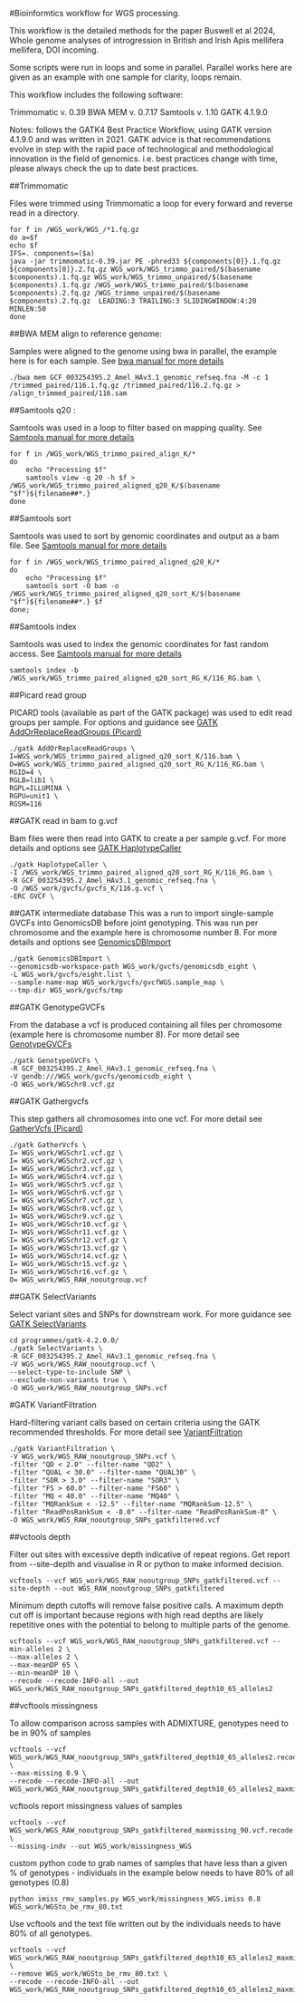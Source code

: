 #Bioinformtics workflow for WGS processing.

This workflow is the detailed methods for the paper Buswell et al 2024, Whole genome analyses of introgression in British and Irish Apis mellifera mellifera, DOI incoming.

Some scripts were run in loops and some in parallel. Parallel works here are given as an example with one sample for clarity, loops remain.

This workflow includes the following software:

Trimmomatic v. 0.39
BWA MEM v. 0.7.17
Samtools v. 1.10
GATK 4.1.9.0

Notes: follows the GATK4 Best Practice Workflow, using GATK version 4.1.9.0 and was written in 2021. GATK advice is that recommendations evolve in step with the rapid pace of technological and methodological innovation in the field of genomics. i.e. best practices change with time, please always check the up to date best practices. 


##Trimmomatic

Files were trimmed using Trimmomatic a loop for every forward and reverse read in a directory.
```
for f in /WGS_work/WGS_/*1.fq.gz 
do a=$f
echo $f
IFS=. components=($a)
java -jar trimmomatic-0.39.jar PE -phred33 ${components[0]}.1.fq.gz ${components[0]}.2.fq.gz WGS_work/WGS_trimmo_paired/$(basename $components).1.fq.gz WGS_work/WGS_trimmo_unpaired/$(basename $components).1.fq.gz /WGS_work/WGS_trimmo_paired/$(basename $components).2.fq.gz /WGS_trimmo_unpaired/$(basename $components).2.fq.gz  LEADING:3 TRAILING:3 SLIDINGWINDOW:4:20 MINLEN:50
done
```
##BWA MEM align to reference genome:

Samples were aligned to the genome using bwa in parallel, the example here is for each sample. See [bwa manual for more details](https://bio-bwa.sourceforge.net/bwa.shtml)
```
./bwa mem GCF_003254395.2_Amel_HAv3.1_genomic_refseq.fna -M -c 1 /trimmed_paired/116.1.fq.gz /trimmed_paired/116.2.fq.gz > /align_trimmed_paired/116.sam
```
##Samtools q20 :

Samtools was used in a loop to filter based on mapping quality. See [Samtools manual for more details](http://www.htslib.org/doc/samtools.html)
```
for f in /WGS_work/WGS_trimmo_paired_align_K/*
do
	echo "Processing $f"
	samtools view -q 20 -h $f > /WGS_work/WGS_trimmo_paired_aligned_q20_K/$(basename "$f")${filename##*.} 
done
```

##Samtools sort

Samtools was used to sort by genomic coordinates and output as a bam file. See [Samtools manual for more details](http://www.htslib.org/doc/samtools.html)
```
for f in /WGS_work/WGS_trimmo_paired_aligned_q20_K/*
do
	echo "Processing $f"
	samtools sort -O bam -o /WGS_work/WGS_trimmo_paired_aligned_q20_sort_K/$(basename "$f")${filename##*.} $f 
done;
```
##Samtools index

Samtools was used to index the genomic coordinates for fast random access. See [Samtools manual for more details](http://www.htslib.org/doc/samtools.html)

```
samtools index -b /WGS_work/WGS_trimmo_paired_aligned_q20_sort_RG_K/116_RG.bam \
```
##Picard read group

PICARD tools (available as part of the GATK package) was used to edit read groups per sample. For options and guidance see [GATK AddOrReplaceReadGroups (Picard)](https://gatk.broadinstitute.org/hc/en-us/articles/360037226472-AddOrReplaceReadGroups-Picard)
```
./gatk AddOrReplaceReadGroups \
I=WGS_work/WGS_trimmo_paired_aligned_q20_sort_K/116.bam \
O=WGS_work/WGS_trimmo_paired_aligned_q20_sort_RG_K/116_RG.bam \
RGID=4 \
RGLB=lib1 \
RGPL=ILLUMINA \
RGPU=unit1 \
RGSM=116 
```
##GATK read in bam to g.vcf

Bam files were then read into GATK to create a per sample g.vcf. For more details and options see [GATK HaplotypeCaller](https://gatk.broadinstitute.org/hc/en-us/articles/360050814612-HaplotypeCaller)
```
./gatk HaplotypeCaller \
-I /WGS_work/WGS_trimmo_paired_aligned_q20_sort_RG_K/116_RG.bam \
-R GCF_003254395.2_Amel_HAv3.1_genomic_refseq.fna \
-O /WGS_work/gvcfs/gvcfs_K/116.g.vcf \
-ERC GVCF \
```
##GATK intermediate database 
This was a run to import single-sample GVCFs into GenomicsDB before joint genotyping. This was run per chromosome and the example here is chromosome number 8. For more details and options see [GenomicsDBImport](https://gatk.broadinstitute.org/hc/en-us/articles/360051305591-GenomicsDBImport)
```
./gatk GenomicsDBImport \
--genomicsdb-workspace-path WGS_work/gvcfs/genomicsdb_eight \
-L WGS_work/gvcfs/eight.list \
--sample-name-map WGS_work/gvcfs/gvcfWGS.sample_map \
--tmp-dir WGS_work/gvcfs/tmp 
```
##GATK GenotypeGVCFs 

From the database a vcf is produced containing all files per chromosome (example here is chromosome number 8). For more detail see [GenotypeGVCFs](https://gatk.broadinstitute.org/hc/en-us/articles/360050816072-GenotypeGVCFs)
```
./gatk GenotypeGVCFs \
-R GCF_003254395.2_Amel_HAv3.1_genomic_refseq.fna \
-V gendb:///WGS_work/gvcfs/genomicsdb_eight \
-O WGS_work/WGSchr8.vcf.gz 
```
##GATK Gathergvcfs

This step gathers all chromosomes into one vcf. For more detail see [GatherVcfs (Picard) ](https://gatk.broadinstitute.org/hc/en-us/articles/360050814232-GatherVcfs-Picard)
```
./gatk GatherVcfs \
I= WGS_work/WGSchr1.vcf.gz \
I= WGS_work/WGSchr2.vcf.gz \
I= WGS_work/WGSchr3.vcf.gz \
I= WGS_work/WGSchr4.vcf.gz \
I= WGS_work/WGSchr5.vcf.gz \
I= WGS_work/WGSchr6.vcf.gz \
I= WGS_work/WGSchr7.vcf.gz \
I= WGS_work/WGSchr8.vcf.gz \
I= WGS_work/WGSchr9.vcf.gz \
I= WGS_work/WGSchr10.vcf.gz \
I= WGS_work/WGSchr11.vcf.gz \
I= WGS_work/WGSchr12.vcf.gz \
I= WGS_work/WGSchr13.vcf.gz \
I= WGS_work/WGSchr14.vcf.gz \
I= WGS_work/WGSchr15.vcf.gz \
I= WGS_work/WGSchr16.vcf.gz \
O= WGS_work/WGS_RAW_nooutgroup.vcf
```
##GATK SelectVariants 

Select variant sites and SNPs for downstream work. For more guidance see [GATK SelectVariants](https://gatk.broadinstitute.org/hc/en-us/articles/360051305531-SelectVariants)
```
cd programmes/gatk-4.2.0.0/ 
./gatk SelectVariants \
-R GCF_003254395.2_Amel_HAv3.1_genomic_refseq.fna \
-V WGS_work/WGS_RAW_nooutgroup.vcf \
--select-type-to-include SNP \
--exclude-non-variants true \
-O WGS_work/WGS_RAW_nooutgroup_SNPs.vcf
```
#GATK VariantFiltration

Hard-filtering variant calls based on certain criteria using the GATK recommended thresholds. For more detail see [VariantFiltration](https://gatk.broadinstitute.org/hc/en-us/articles/360050815032-VariantFiltration)
```
./gatk VariantFiltration \
-V WGS_work/WGS_RAW_nooutgroup_SNPs.vcf \
-filter "QD < 2.0" --filter-name "QD2" \
-filter "QUAL < 30.0" --filter-name "QUAL30" \
-filter "SOR > 3.0" --filter-name "SOR3" \
-filter "FS > 60.0" --filter-name "FS60" \
-filter "MQ < 40.0" --filter-name "MQ40" \
-filter "MQRankSum < -12.5" --filter-name "MQRankSum-12.5" \
-filter "ReadPosRankSum < -8.0" --filter-name "ReadPosRankSum-8" \
-O WGS_work/WGS_RAW_nooutgroup_SNPs_gatkfiltered.vcf
```

##vctools depth

Filter out sites with excessive depth indicative of repeat regions. Get report from --site-depth and visualise in R or python to make informed decision. 
```
vcftools --vcf WGS_work/WGS_RAW_nooutgroup_SNPs_gatkfiltered.vcf --site-depth --out WGS_RAW_nooutgroup_SNPs_gatkfiltered
```

Minimum depth cutoffs will remove false positive calls. A maximum depth cut off is important because regions with high read depths are likely repetitive ones with the potential to belong to multiple parts of the genome. 
```
vcftools --vcf WGS_work/WGS_RAW_nooutgroup_SNPs_gatkfiltered.vcf --min-alleles 2 \
--max-alleles 2 \
--max-meanDP 65 \
--min-meanDP 10 \
--recode --recode-INFO-all --out WGS_work/WGS_RAW_nooutgroup_SNPs_gatkfiltered_depth10_65_alleles2
```
##vcftools missingness

To allow comparison across samples with ADMIXTURE, genotypes need to be in 90% of samples
```
vcftools --vcf WGS_work/WGS_RAW_nooutgroup_SNPs_gatkfiltered_depth10_65_alleles2.recode.vcf \
--max-missing 0.9 \
--recode --recode-INFO-all --out WGS_work/WGS_RAW_nooutgroup_SNPs_gatkfiltered_depth10_65_alleles2_maxmissing90 
```
vcftools report missingness values of samples
```
vcftools --vcf WGS_work/WGS_RAW_nooutgroup_SNPs_gatkfiltered_maxmissing_90.vcf.recode.vcf \
--missing-indv --out WGS_work/missingness_WGS 
```
custom python code to grab names of samples that have less than a given % of genotypes - individuals in the example below needs to have 80% of all genotypes (0.8)
```
python imiss_rmv_samples.py WGS_work/missingness_WGS.imiss 0.8 WGS_work/WGSto_be_rmv_80.txt 
```
Use vcftools and the text file written out by the individuals needs to have 80% of all genotypes.
```
vcftools --vcf WGS_work/WGS_RAW_nooutgroup_SNPs_gatkfiltered_depth10_65_alleles2_maxmissing90.recode.vcf \
--remove WGS_work/WGSto_be_rmv_80.txt \
--recode --recode-INFO-all --out WGS_work/WGS_RAW_nooutgroup_SNPs_gatkfiltered_depth10_65_alleles2_maxmissing90_indvidmissing80
```

